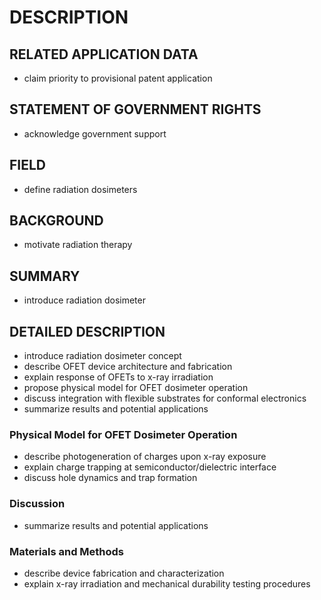 # DESCRIPTION

## RELATED APPLICATION DATA

- claim priority to provisional patent application

## STATEMENT OF GOVERNMENT RIGHTS

- acknowledge government support

## FIELD

- define radiation dosimeters

## BACKGROUND

- motivate radiation therapy

## SUMMARY

- introduce radiation dosimeter

## DETAILED DESCRIPTION

- introduce radiation dosimeter concept
- describe OFET device architecture and fabrication
- explain response of OFETs to x-ray irradiation
- propose physical model for OFET dosimeter operation
- discuss integration with flexible substrates for conformal electronics
- summarize results and potential applications

### Physical Model for OFET Dosimeter Operation

- describe photogeneration of charges upon x-ray exposure
- explain charge trapping at semiconductor/dielectric interface
- discuss hole dynamics and trap formation

### Discussion

- summarize results and potential applications

### Materials and Methods

- describe device fabrication and characterization
- explain x-ray irradiation and mechanical durability testing procedures

